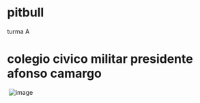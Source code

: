 # pitbull
turma A
# colegio civico militar presidente afonso camargo

![]() ![image](https://github.com/liviahpontes19/pitbull/assets/145126403/c0e9258f-5f2f-4e1f-81f3-1ff0d6c15990)
